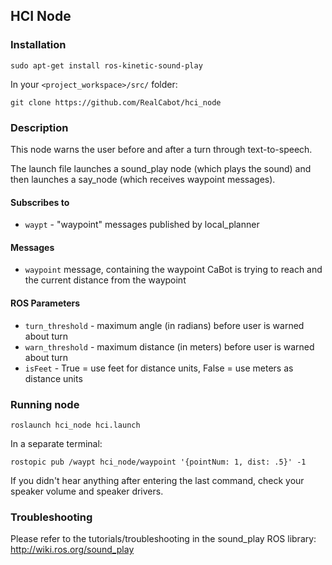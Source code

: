 ## HCI Node

### Installation
```
sudo apt-get install ros-kinetic-sound-play
```
In your `<project_workspace>/src/` folder:
```
git clone https://github.com/RealCabot/hci_node
```

### Description
This node warns the user before and after a turn through text-to-speech.

The launch file launches a sound_play node (which plays the sound) and then launches a say_node (which receives waypoint messages).

#### Subscribes to
 - `waypt` - "waypoint" messages published by local_planner

#### Messages
 - `waypoint` message, containing the waypoint CaBot is trying to reach and the current distance from the waypoint
#### ROS Parameters
 - `turn_threshold` - maximum angle (in radians) before user is warned about turn
 - `warn_threshold` - maximum distance (in meters) before user is warned about turn
 - `isFeet` -  True = use feet for distance units, False = use meters as distance units

### Running node
```
roslaunch hci_node hci.launch 
``` 
In a separate terminal:
```
rostopic pub /waypt hci_node/waypoint '{pointNum: 1, dist: .5}' -1
```
If you didn't hear anything after entering the last command, check your speaker volume and speaker drivers.

### Troubleshooting
Please refer to the tutorials/troubleshooting in the sound_play ROS library:
http://wiki.ros.org/sound_play

